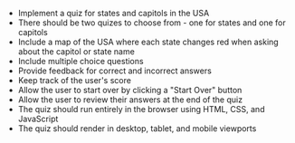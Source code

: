* Implement a quiz for states and capitols in the USA
* There should be two quizes to choose from - one for states and one for capitols
* Include a map of the USA where each state changes red when asking about the capitol or state name
* Include multiple choice questions
* Provide feedback for correct and incorrect answers
* Keep track of the user's score
* Allow the user to start over by clicking a "Start Over" button
* Allow the user to review their answers at the end of the quiz
* The quiz should run entirely in the browser using HTML, CSS, and JavaScript
* The quiz should render in desktop, tablet, and mobile viewports
